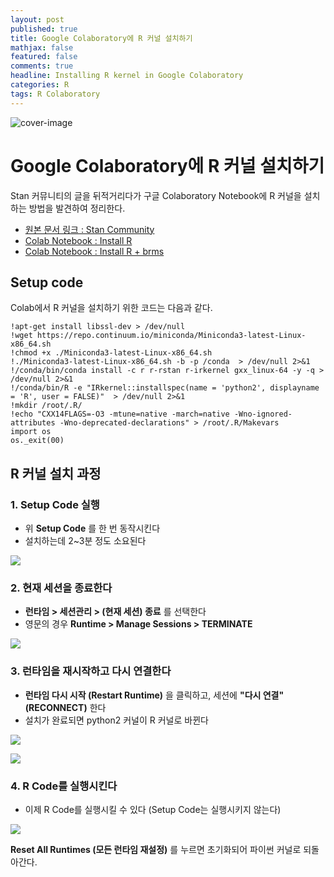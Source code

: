```yaml
---
layout: post
published: true
title: Google Colaboratory에 R 커널 설치하기
mathjax: false
featured: false
comments: true
headline: Installing R kernel in Google Colaboratory
categories: R
tags: R Colaboratory
---
```


![cover-image](/images/taking-notes.jpg)

# Google Colaboratory에 R 커널 설치하기

Stan 커뮤니티의 글을 뒤적거리다가 구글 Colaboratory Notebook에 R 커널을 설치하는 방법을 발견하여 정리한다.

- [원본 문서 링크 : Stan Community](https://discourse.mc-stan.org/t/r-jupyter-notebook-rstan-on-google-colab/6101)
- [Colab Notebook : Install R](https://colab.research.google.com/drive/1xj_aYLBBPX2oSQ1I4xp5_YZiVhhpC1Ke)
- [Colab Notebook : Install R + brms](https://colab.research.google.com/drive/1_MmJuotDr9izNwivjgfD1J_bd4OvTFLq)

## Setup code

Colab에서 R 커널을 설치하기 위한 코드는 다음과 같다.

```
!apt-get install libssl-dev > /dev/null
!wget https://repo.continuum.io/miniconda/Miniconda3-latest-Linux-x86_64.sh
!chmod +x ./Miniconda3-latest-Linux-x86_64.sh
!./Miniconda3-latest-Linux-x86_64.sh -b -p /conda  > /dev/null 2>&1
!/conda/bin/conda install -c r r-rstan r-irkernel gxx_linux-64 -y -q > /dev/null 2>&1
!/conda/bin/R -e "IRkernel::installspec(name = 'python2', displayname = 'R', user = FALSE)"  > /dev/null 2>&1
!mkdir /root/.R/
!echo "CXX14FLAGS=-O3 -mtune=native -march=native -Wno-ignored-attributes -Wno-deprecated-declarations" > /root/.R/Makevars
import os
os._exit(00)
```

## R 커널 설치 과정

### 1. Setup Code 실행

- 위 **Setup Code** 를 한 번 동작시킨다
- 설치하는데 2~3분 정도 소요된다

![](/images/post_image/r_in_colab/colab_r_01.png)

### 2. 현재 세션을 종료한다

- **런타임 > 세션관리 > (현재 세션) 종료** 를 선택한다
- 영문의 경우 **Runtime > Manage Sessions > TERMINATE**

![](/images/post_image/r_in_colab/colab_r_02.png)

### 3. 런타임을 재시작하고 다시 연결한다

- **런타임 다시 시작 (Restart Runtime)** 을 클릭하고, 세션에 **"다시 연결"(RECONNECT)** 한다
- 설치가 완료되면 python2 커널이 R 커널로 바뀐다

![](/images/post_image/r_in_colab/colab_r_03.png)

![](/images/post_image/r_in_colab/colab_r_04.png)

### 4. R Code를 실행시킨다

- 이제 R Code를 실행시킬 수 있다 (Setup Code는 실행시키지 않는다)

![](/images/post_image/r_in_colab/colab_r_05.png)

**Reset All Runtimes (모든 런타임 재설정)** 를 누르면 초기화되어 파이썬 커널로 되돌아간다.
